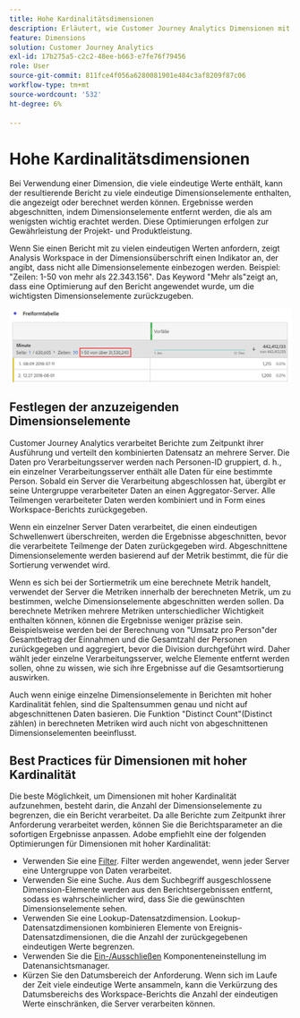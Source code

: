 ```yaml
---
title: Hohe Kardinalitätsdimensionen
description: Erläutert, wie Customer Journey Analytics Dimensionen mit vielen eindeutigen Werten verarbeitet
feature: Dimensions
solution: Customer Journey Analytics
exl-id: 17b275a5-c2c2-48ee-b663-e7fe76f79456
role: User
source-git-commit: 811fce4f056a6280081901e484c3af8209f87c06
workflow-type: tm+mt
source-wordcount: '532'
ht-degree: 6%

---
```


# Hohe Kardinalitätsdimensionen

Bei Verwendung einer Dimension, die viele eindeutige Werte enthält, kann der resultierende Bericht zu viele eindeutige Dimensionselemente enthalten, die angezeigt oder berechnet werden können. Ergebnisse werden abgeschnitten, indem Dimensionselemente entfernt werden, die als am wenigsten wichtig erachtet werden. Diese Optimierungen erfolgen zur Gewährleistung der Projekt- und Produktleistung.

Wenn Sie einen Bericht mit zu vielen eindeutigen Werten anfordern, zeigt Analysis Workspace in der Dimensionsüberschrift einen Indikator an, der angibt, dass nicht alle Dimensionselemente einbezogen werden. Beispiel: &quot;Zeilen: 1-50 von mehr als 22.343.156&quot;. Das Keyword &quot;Mehr als&quot;zeigt an, dass eine Optimierung auf den Bericht angewendet wurde, um die wichtigsten Dimensionselemente zurückzugeben.

![Freiformtabelle in Workspace mit dem Keyword &quot;Mehr als&quot;, um 1-50 von mehr als 22.343.156 anzuzeigen](assets/high-cardinality.png)

## Festlegen der anzuzeigenden Dimensionselemente

Customer Journey Analytics verarbeitet Berichte zum Zeitpunkt ihrer Ausführung und verteilt den kombinierten Datensatz an mehrere Server. Die Daten pro Verarbeitungsserver werden nach Personen-ID gruppiert, d. h., ein einzelner Verarbeitungsserver enthält alle Daten für eine bestimmte Person. Sobald ein Server die Verarbeitung abgeschlossen hat, übergibt er seine Untergruppe verarbeiteter Daten an einen Aggregator-Server. Alle Teilmengen verarbeiteter Daten werden kombiniert und in Form eines Workspace-Berichts zurückgegeben.

Wenn ein einzelner Server Daten verarbeitet, die einen eindeutigen Schwellenwert überschreiten, werden die Ergebnisse abgeschnitten, bevor die verarbeitete Teilmenge der Daten zurückgegeben wird. Abgeschnittene Dimensionselemente werden basierend auf der Metrik bestimmt, die für die Sortierung verwendet wird.

Wenn es sich bei der Sortiermetrik um eine berechnete Metrik handelt, verwendet der Server die Metriken innerhalb der berechneten Metrik, um zu bestimmen, welche Dimensionselemente abgeschnitten werden sollen. Da berechnete Metriken mehrere Metriken unterschiedlicher Wichtigkeit enthalten können, können die Ergebnisse weniger präzise sein. Beispielsweise werden bei der Berechnung von &quot;Umsatz pro Person&quot;der Gesamtbetrag der Einnahmen und die Gesamtzahl der Personen zurückgegeben und aggregiert, bevor die Division durchgeführt wird. Daher wählt jeder einzelne Verarbeitungsserver, welche Elemente entfernt werden sollen, ohne zu wissen, wie sich ihre Ergebnisse auf die Gesamtsortierung auswirken.

Auch wenn einige einzelne Dimensionselemente in Berichten mit hoher Kardinalität fehlen, sind die Spaltensummen genau und nicht auf abgeschnittenen Daten basieren. Die Funktion &quot;Distinct Count&quot;(Distinct zählen) in berechneten Metriken wird auch nicht von abgeschnittenen Dimensionselementen beeinflusst.

## Best Practices für Dimensionen mit hoher Kardinalität

Die beste Möglichkeit, um Dimensionen mit hoher Kardinalität aufzunehmen, besteht darin, die Anzahl der Dimensionselemente zu begrenzen, die ein Bericht verarbeitet. Da alle Berichte zum Zeitpunkt ihrer Anforderung verarbeitet werden, können Sie die Berichtsparameter an die sofortigen Ergebnisse anpassen. Adobe empfiehlt eine der folgenden Optimierungen für Dimensionen mit hoher Kardinalität:

* Verwenden Sie eine [Filter](/help/components/filters/create-filters.md). Filter werden angewendet, wenn jeder Server eine Untergruppe von Daten verarbeitet.
* Verwenden Sie eine Suche. Aus dem Suchbegriff ausgeschlossene Dimension-Elemente werden aus den Berichtsergebnissen entfernt, sodass es wahrscheinlicher wird, dass Sie die gewünschten Dimensionselemente sehen.
* Verwenden Sie eine Lookup-Datensatzdimension. Lookup-Datensatzdimensionen kombinieren Elemente von Ereignis-Datensatzdimensionen, die die Anzahl der zurückgegebenen eindeutigen Werte begrenzen.
* Verwenden Sie die [Ein-/Ausschließen](/help/data-views/component-settings/include-exclude-values.md) Komponenteneinstellung im Datenansichtsmanager.
* Kürzen Sie den Datumsbereich der Anforderung. Wenn sich im Laufe der Zeit viele eindeutige Werte ansammeln, kann die Verkürzung des Datumsbereichs des Workspace-Berichts die Anzahl der eindeutigen Werte einschränken, die Server verarbeiten können.
